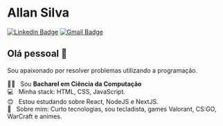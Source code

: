 # Allan Silva

[![Linkedin Badge](https://img.shields.io/badge/-allanlimass-blue?style=flat-square&logo=Linkedin&logoColor=white&link=https://www.linkedin.com/in/allanlimass/)](https://www.linkedin.com/in/allanlimass/) 
[![Gmail Badge](https://img.shields.io/badge/-allanlimass-c14438?style=flat-square&logo=Gmail&logoColor=white&link=mailto:allan.interlock@gmail.com)](mailto:allan.interlock@gmail.com)

## Olá pessoal 👋
Sou apaixonado por resolver problemas utilizando a programação.

 👨‍🎓  &nbsp; Sou **Bacharel em Ciência da Computação**
 <br/> :computer: &nbsp; Minha stack: HTML, CSS, JavaScript.
 <br/> :blush: &nbsp; Estou estudando sobre React, NodeJS e NextJS.
 <br/> 💬  &nbsp; Sobre mim: Curto tecnologias, sou tecladista, games Valorant, CS:GO, WarCraft e animes. 
